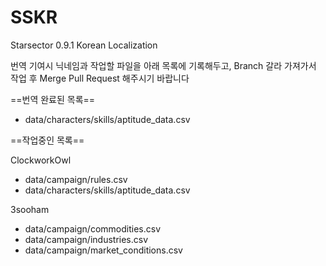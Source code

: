 # SSKR
Starsector 0.9.1 Korean Localization

번역 기여시 닉네임과 작업할 파일을 아래 목록에 기록해두고, Branch 갈라 가져가서 작업 후 Merge Pull Request 해주시기 바랍니다

==번역 완료된 목록==
* data/characters/skills/aptitude_data.csv

==작업중인 목록==

ClockworkOwl
* data/campaign/rules.csv
* data/characters/skills/aptitude_data.csv


3sooham
* data/campaign/commodities.csv
* data/campaign/industries.csv
* data/campaign/market_conditions.csv
